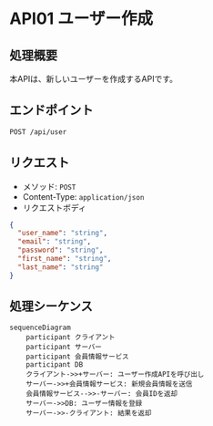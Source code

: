 # API01 ユーザー作成

## 処理概要

本APIは、新しいユーザーを作成するAPIです。

## エンドポイント

```bash
POST /api/user
```

## リクエスト
- メソッド: `POST`
- Content-Type: `application/json`
- リクエストボディ
```json
{
  "user_name": "string",        
  "email": "string",           
  "password": "string",        
  "first_name": "string",       
  "last_name": "string"    
}
```

## 処理シーケンス

```mermaid
sequenceDiagram
    participant クライアント
    participant サーバー
    participant 会員情報サービス
    participant DB
    クライアント->>+サーバー: ユーザー作成APIを呼び出し
    サーバー->>+会員情報サービス: 新規会員情報を送信
    会員情報サービス-->>-サーバー: 会員IDを返却
    サーバー->>DB: ユーザー情報を登録
    サーバー->>-クライアント: 結果を返却
```
